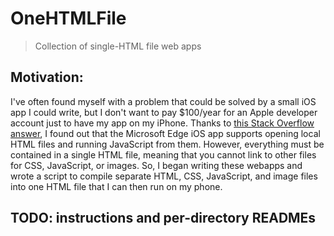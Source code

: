 # OneHTMLFile

> Collection of single-HTML file web apps

## Motivation:

I've often found myself with a problem that could be solved by a small iOS app I could write, but I don't want to pay $100/year for an Apple developer account just to have my app on my iPhone. Thanks to [this Stack Overflow answer](https://stackoverflow.com/a/73903200/14146321), I found out that the Microsoft Edge iOS app supports opening local HTML files and running JavaScript from them. However, everything must be contained in a single HTML file, meaning that you cannot link to other files for CSS, JavaScript, or images. So, I began writing these webapps and wrote a script to compile separate HTML, CSS, JavaScript, and image files into one HTML file that I can then run on my phone.

## TODO: instructions and per-directory READMEs
